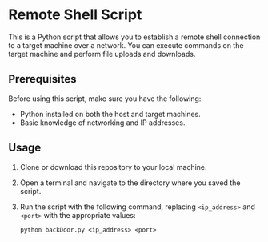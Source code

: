 # Remote Shell Script

This is a Python script that allows you to establish a remote shell connection to a target machine over a network. You can execute commands on the target machine and perform file uploads and downloads.

## Prerequisites

Before using this script, make sure you have the following:

- Python installed on both the host and target machines.
- Basic knowledge of networking and IP addresses.

## Usage

1. Clone or download this repository to your local machine.

2. Open a terminal and navigate to the directory where you saved the script.

3. Run the script with the following command, replacing `<ip_address>` and `<port>` with the appropriate values:
   
   ```shell
   python backDoor.py <ip_address> <port>
